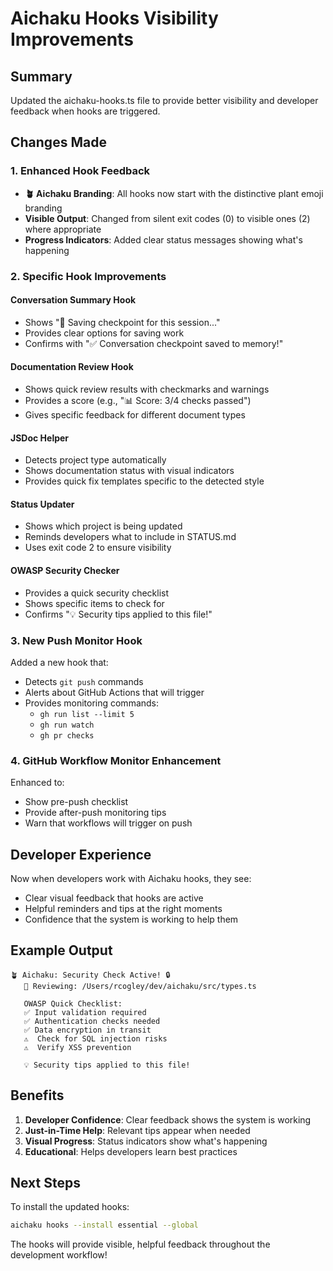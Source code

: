 # Aichaku Hooks Visibility Improvements

## Summary

Updated the aichaku-hooks.ts file to provide better visibility and developer
feedback when hooks are triggered.

## Changes Made

### 1. Enhanced Hook Feedback

- **🪴 Aichaku Branding**: All hooks now start with the distinctive plant emoji
  branding
- **Visible Output**: Changed from silent exit codes (0) to visible ones (2)
  where appropriate
- **Progress Indicators**: Added clear status messages showing what's happening

### 2. Specific Hook Improvements

#### Conversation Summary Hook

- Shows "💾 Saving checkpoint for this session..."
- Provides clear options for saving work
- Confirms with "✅ Conversation checkpoint saved to memory!"

#### Documentation Review Hook

- Shows quick review results with checkmarks and warnings
- Provides a score (e.g., "📊 Score: 3/4 checks passed")
- Gives specific feedback for different document types

#### JSDoc Helper

- Detects project type automatically
- Shows documentation status with visual indicators
- Provides quick fix templates specific to the detected style

#### Status Updater

- Shows which project is being updated
- Reminds developers what to include in STATUS.md
- Uses exit code 2 to ensure visibility

#### OWASP Security Checker

- Provides a quick security checklist
- Shows specific items to check for
- Confirms "💡 Security tips applied to this file!"

### 3. New Push Monitor Hook

Added a new hook that:

- Detects `git push` commands
- Alerts about GitHub Actions that will trigger
- Provides monitoring commands:
  - `gh run list --limit 5`
  - `gh run watch`
  - `gh pr checks`

### 4. GitHub Workflow Monitor Enhancement

Enhanced to:

- Show pre-push checklist
- Provide after-push monitoring tips
- Warn that workflows will trigger on push

## Developer Experience

Now when developers work with Aichaku hooks, they see:

- Clear visual feedback that hooks are active
- Helpful reminders and tips at the right moments
- Confidence that the system is working to help them

## Example Output

```
🪴 Aichaku: Security Check Active! 🔒
   📝 Reviewing: /Users/rcogley/dev/aichaku/src/types.ts

   OWASP Quick Checklist:
   ✅ Input validation required
   ✅ Authentication checks needed
   ✅ Data encryption in transit
   ⚠️  Check for SQL injection risks
   ⚠️  Verify XSS prevention

   💡 Security tips applied to this file!
```

## Benefits

1. **Developer Confidence**: Clear feedback shows the system is working
2. **Just-in-Time Help**: Relevant tips appear when needed
3. **Visual Progress**: Status indicators show what's happening
4. **Educational**: Helps developers learn best practices

## Next Steps

To install the updated hooks:

```bash
aichaku hooks --install essential --global
```

The hooks will provide visible, helpful feedback throughout the development
workflow!
